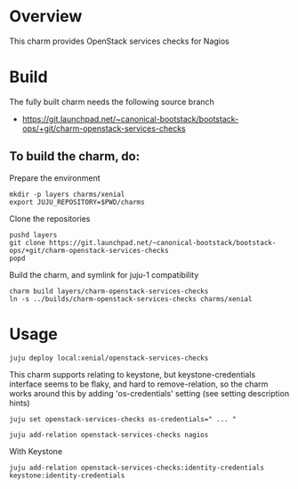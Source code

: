 # Overview

This charm provides OpenStack services checks for Nagios

 # Build
The fully built charm needs the following source branch
* https://git.launchpad.net/~canonical-bootstack/bootstack-ops/+git/charm-openstack-services-checks

## To build the charm, do:

Prepare the environment

    mkdir -p layers charms/xenial
    export JUJU_REPOSITORY=$PWD/charms

Clone the repositories

    pushd layers
    git clone https://git.launchpad.net/~canonical-bootstack/bootstack-ops/+git/charm-openstack-services-checks
    popd

Build the charm, and symlink for juju-1 compatibility

    charm build layers/charm-openstack-services-checks
    ln -s ../builds/charm-openstack-services-checks charms/xenial


# Usage

    juju deploy local:xenial/openstack-services-checks

This charm supports relating to keystone, but keystone-credentials interface
seems to be flaky, and hard to remove-relation, so the charm works around this
by adding 'os-credentials' setting (see setting description hints)

    juju set openstack-services-checks os-credentials=" ... "

    juju add-relation openstack-services-checks nagios

With Keystone

    juju add-relation openstack-services-checks:identity-credentials keystone:identity-credentials


